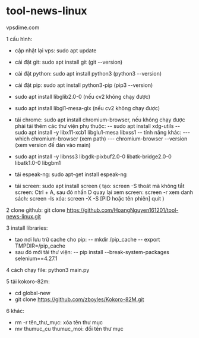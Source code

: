 # tool-news-linux

vpsdime.com

1 cấu hình:
- cập nhật lại vps: sudo apt update
- cài đặt git: sudo apt install git (git --version)
- cài đặt python: sudo apt install python3 (python3 --version)
- cài đặt pip: sudo apt install python3-pip (pip3 --version)
- sudo apt install libglib2.0-0 (nếu cv2 không chạy được)
- sudo apt install libgl1-mesa-glx (nếu cv2 không chạy được)
- tải chrome: sudo apt install chromium-browser, nếu không chạy được phải tải thêm các thư viện phụ thuộc:
-- sudo apt install xdg-utils
-- sudo apt install -y libx11-xcb1 libglu1-mesa libxss1
-- tính năng khác:
--- which chromium-browser (xem path)
--- chromium-browser --version (xem version để dán vào main)
- sudo apt install -y libnss3 libgdk-pixbuf2.0-0 libatk-bridge2.0-0 libatk1.0-0 libgbm1

- tải espeak-ng: sudo apt-get install espeak-ng
- tải screen: sudo apt install screen (
    tạo: screen -S <name>
    thoát mà không tắt screen: Ctrl + A, sau đó nhấn D
    quay lại xem screen: screen -r <name>
    xem danh sách: screen -ls
    xóa: screen -X -S [PID hoặc tên phiên] quit
)

2 clone github: git clone https://github.com/HoangNguyen161201/tool-news-linux.git

3 install libraries:
- tao nơi lưu trữ cache cho pip:
--  mkdir  /pip_cache
--  export TMPDIR=/pip_cache
- sau đó mới tải thư viện:
--  pip install --break-system-packages selenium==4.27.1

4 cách chạy file:
python3 main.py

5 tải kokoro-82m:
- cd global-new
- git clone https://github.com/zboyles/Kokoro-82M.git

6 khác:
- rm -r tên_thư_mục: xóa tên thư mục
- mv thumuc_cu thumuc_moi: đổi tên thư mục
